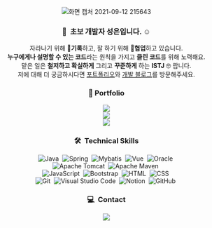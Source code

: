 
<div align="center">
 
  ![화면 캡처 2021-09-12 215643](https://user-images.githubusercontent.com/80396754/132988434-578915a7-3b62-45a3-a060-9f32c76626c8.jpg)

  
  ### 👋&nbsp; 초보 개발자 성은입니다. ☺️
  
   자라나기 위해  📝**기록**하고, 잘 하기 위해 🧩**협업**하고 있습니다.\
   **누구에게나 설명할 수 있는 코드**라는 원칙을 가지고 **클린 코드**를 위해 노력해요.\
   맡은 일은 **철저하고 확실하게** 그리고 **꾸준하게** 하는 **ISTJ** 🤓 랍니다.\
   저에 대해 더 궁금하시다면  <a href="">포트폴리오</a>와 <a href="https://seongeun-it.tistory.com/">개발 블로그</a>를 방문해주세요.

  
  ### 📓 Portfolio
  
  <a href="https://seongeun-it.oopy.io/"><img src="https://img.shields.io/badge/Web-black?style=flat-square"/></a>\
  <a href="https://www.notion.so/Hello-World-79d3e6f8ae4a47638e92caff7d80906d"><img src="https://img.shields.io/badge/Notion-lightgray?style=flat-square"/></a>\
  <a href="https://seongeun-it.tistory.com/"><img src="https://img.shields.io/badge/Devlog-black?style=flat-square"/></a>
  
  
  ### 🛠 &nbsp;Technical Skills
   
  ![Java](https://img.shields.io/badge/-Java-007396?style=flat-square&logo=java&logoColor=white)&nbsp;
  ![Spring](https://img.shields.io/badge/-Spring-6DB33F?style=flat-square&logo=spring&logoColor=white)&nbsp;
  ![Mybatis](https://img.shields.io/badge/-Mybatis-000000?style=flat-square&logo=mybatis&logoColor=white)&nbsp;
  ![Vue](https://img.shields.io/badge/-vuedotjs-4FC08D?style=flat-square&logo=vue)&nbsp;
  ![Oracle](https://img.shields.io/badge/-Oracle-F80000?style=flat-square&logo=oracle&logoColor=white)&nbsp;\
  ![Apache Tomcat](https://img.shields.io/badge/-Apache_Tomcat-F8DC75?style=flat-square&logo=apacheTomcat&logoColor=white)&nbsp;
  ![Apache Maven](https://img.shields.io/badge/-Apache_Maven-C71A36?style=flat-square&logo=apacheMaven&logoColor=white)&nbsp;\
  ![JavaScript](https://img.shields.io/badge/-JavaScript-F7DF1E?style=flat-square&logo=javascript&logoColor=white)&nbsp;
  ![Bootstrap](https://img.shields.io/badge/-Bootstrap-7952B3?style=flat-square&logo=bootstrap&logoColor=white)&nbsp;
  ![HTML](https://img.shields.io/badge/-HTML-E34F26?style=flat-square&logo=HTML5&logoColor=white)&nbsp;
  ![CSS](https://img.shields.io/badge/-CSS-1572B6?style=flat-square&logo=CSS3&logoColor=white)&nbsp;\
  ![Git](https://img.shields.io/badge/-Git-F05032?style=flat-square&logo=git&logoColor=white)&nbsp;
  ![Visual Studio Code](https://img.shields.io/badge/-Visual%20Studio%20Code-007ACC?style=flat-square&logo=visual-studio-code&logoColor=white)&nbsp;
  ![Notion](https://img.shields.io/badge/-Notion-181717?style=flat-square&logo=Notion)&nbsp;
  ![GitHub](https://img.shields.io/badge/-GitHub-181717?style=flat-square&logo=github)&nbsp;
 
  
  ### 💻 &nbsp;Contact
  <a href="mailto:dev.seongeun@gmail.com"><img src="https://img.shields.io/badge/-dev.seongeun@gmail.com-000000?style=flat-square&logo=Gmail&logoColor=white"/></a>
  

</div>
